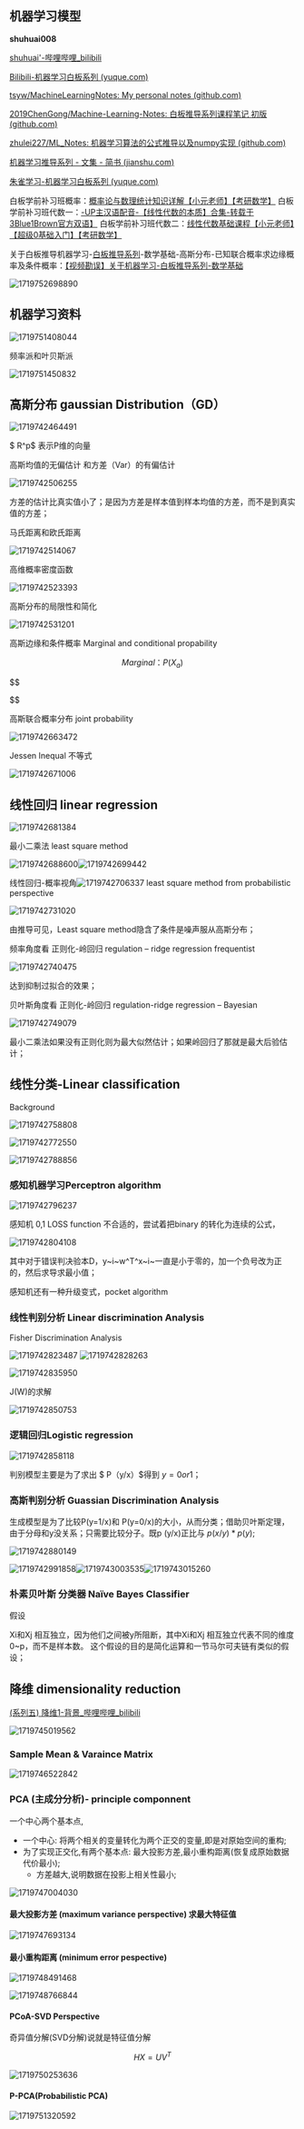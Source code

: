 ## 机器学习模型


**shuhuai008**

[shuhuai&#39;-哔哩哔哩_bilibili](https://search.bilibili.com/all?vt=26690326&keyword=shuhuai%27&from_source=webtop_search&spm_id_from=333.1007&search_source=5)

[Bilibili-机器学习白板系列 (yuque.com)](https://www.yuque.com/bystander-wg876/yc5f72)

[tsyw/MachineLearningNotes: My personal notes (github.com)](https://github.com/tsyw/MachineLearningNotes)

[2019ChenGong/Machine-Learning-Notes: 白板推导系列课程笔记 初版 (github.com)](https://github.com/2019ChenGong/Machine-Learning-Notes)

[zhulei227/ML_Notes: 机器学习算法的公式推导以及numpy实现 (github.com)](https://github.com/zhulei227/ML_Notes)

[机器学习推导系列 - 文集 - 简书 (jianshu.com)](https://www.jianshu.com/nb/46548929)

[朱雀学习-机器学习白板系列 (yuque.com)](https://www.yuque.com/bystander-wg876/yc5f72?)

白板学前补习班概率：[概率论与数理统计知识详解【小元老师】【考研数学】]()
白板学前补习班代数一：[-UP主汉语配音-【线性代数的本质】合集-转载于3Blue1Brown官方双语】]()
白板学前补习班代数二：[线性代数基础课程【小元老师】【超级0基础入门】【考研数学】]()



关于白板推导机器学习-[白板推导系列]()-数学基础-高斯分布-已知联合概率求边缘概率及条件概率：[【视频勘误】关于机器学习-白板推导系列-数学基础]()

![1719752698890](image/learnPattern/1719752698890.png)

## 机器学习资料

![1719751408044](image/learnPattern/1719751408044.png)

频率派和叶贝斯派

![1719751450832](image/learnPattern/1719751450832.png)

## 高斯分布 gaussian Distribution（GD）

![1719742464491](image/learnPattern/1719742464491.png)

$ R^p$  表示P维的向量

高斯均值的无偏估计 和方差（Var）的有偏估计

![1719742506255](image/learnPattern/1719742506255.png)

方差的估计比真实值小了；是因为方差是样本值到样本均值的方差，而不是到真实值的方差；

马氏距离和欧氏距离

![1719742514067](image/learnPattern/1719742514067.png)

高维概率密度函数

![1719742523393](image/learnPattern/1719742523393.png)

高斯分布的局限性和简化

![1719742531201](image/learnPattern/1719742531201.png)

高斯边缘和条件概率 Marginal and conditional propability

$$
Marginal：P(X_a)
$$

$$


$$

高斯联合概率分布 joint probability

![1719742663472](image/learnPattern/1719742663472.png)

Jessen Inequal 不等式

![1719742671006](image/learnPattern/1719742671006.png)

## 线性回归 linear regression

![1719742681384](image/learnPattern/1719742681384.png)

最小二乘法 least square method

![1719742688600](image/learnPattern/1719742688600.png)![1719742699442](image/learnPattern/1719742699442.png)

线性回归-概率视角![1719742706337](image/learnPattern/1719742706337.png)
least square method  from probabilistic perspective

![1719742731020](image/learnPattern/1719742731020.png)

由推导可见，Least square method隐含了条件是噪声服从高斯分布；

频率角度看 正则化-岭回归  regulation – ridge regression frequentist

![1719742740475](image/learnPattern/1719742740475.png)

达到抑制过拟合的效果；

贝叶斯角度看 正则化-岭回归
regulation-ridge regression – Bayesian

![1719742749079](image/learnPattern/1719742749079.png)

最小二乘法如果没有正则化则为最大似然估计；如果岭回归了那就是最大后验估计；

## 线性分类-Linear classification

Background

![1719742758808](image/learnPattern/1719742758808.png)

![1719742772550](image/learnPattern/1719742772550.png)

![1719742788856](image/learnPattern/1719742788856.png)

### 感知机器学习Perceptron algorithm

![1719742796237](image/learnPattern/1719742796237.png)

感知机 0,1 LOSS function 不合适的，尝试着把binary 的转化为连续的公式，

![1719742804108](image/learnPattern/1719742804108.png)

其中对于错误判决验本D，y~i~w^T^x~i~一直是小于零的，加一个负号改为正的，然后求导求最小值；

感知机还有一种升级变式，pocket algorithm

### 线性判别分析 Linear discrimination Analysis

Fisher Discrimination Analysis

![1719742823487](image/learnPattern/1719742823487.png)            ![1719742828263](image/learnPattern/1719742828263.png)

![1719742835950](image/learnPattern/1719742835950.png)

 J(W)的求解

![1719742850753](image/learnPattern/1719742850753.png)

### 逻辑回归Logistic regression

![1719742858118](image/learnPattern/1719742858118.png)

判别模型主要是为了求出 $ P（y/x）$得到 $y=0  or  1$；

### 高斯判别分析 Guassian Discrimination Analysis

生成模型是为了比较P(y=1/x)和 P(y=0/x)的大小，从而分类；借助贝叶斯定理，由于分母和y没关系；只需要比较分子。既p (y/x)正比与 $p(x/y)*p(y)$;

![1719742880149](image/learnPattern/1719742880149.png)

![1719742991858](image/learnPattern/1719742991858.png)![1719743003535](image/learnPattern/1719743003535.png)![1719743015260](image/learnPattern/1719743015260.png)

### 朴素贝叶斯 分类器 Naïve Bayes Classifier

假设

Xi和Xj 相互独立，因为他们之间被y所阻断，其中Xi和Xj 相互独立代表不同的维度0~p，而不是样本数。 这个假设的目的是简化运算和一节马尔可夫链有类似的假设；

## 降维 dimensionality reduction

[(系列五) 降维1-背景_哔哩哔哩_bilibili](https://www.bilibili.com/video/BV1aE411o7qd?p=22&spm_id_from=pageDriver&vd_source=42be38c13b36658c570c834f13b0bd84)

![1719745019562](image/learnPattern/1719745019562.png)

### Sample Mean & Varaince Matrix

![1719746522842](image/learnPattern/1719746522842.png)

### PCA (主成分分析)- principle componnent

一个中心两个基本点,

* 一个中心: 将两个相关的变量转化为两个正交的变量,即是对原始空间的重构;
* 为了实现正交化,有两个基本点: 最大投影方差,最小重构距离(恢复成原始数据代价最小);
  * 方差越大,说明数据在投影上相关性最小;

![1719747004030](https://file+.vscode-resource.vscode-cdn.net/d%3A/Stone%20Doc/localDoc/Alog/image/learnPattern/1719747004030.png)

#### 最大投影方差 (maximum variance perspective) 求最大特征值

![1719747693134](https://file+.vscode-resource.vscode-cdn.net/d%3A/Stone%20Doc/localDoc/Alog/image/learnPattern/1719747693134.png)

#### 最小重构距离 (minimum error pespective)

![1719748491468](image/learnPattern/1719748491468.png)

![1719748766844](image/learnPattern/1719748766844.png)

#### PCoA-SVD Perspective

奇异值分解(SVD分解)说就是特征值分解

$$
H  X=U V^T
$$

![1719750253636](image/learnPattern/1719750253636.png)

#### P-PCA(Probabilistic PCA)

![1719751320592](image/learnPattern/1719751320592.png)

